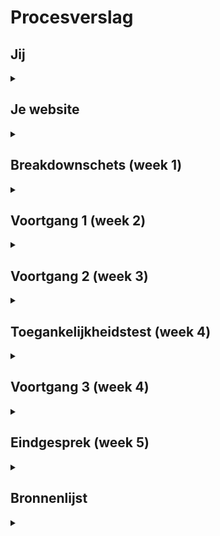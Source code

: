 # Procesverslag




## Jij

<details>
<summary></summary>

### Auteur:
Nina Vens

#### Je startniveau:
Rood

#### Je focus:
Responsive (eigenlijk allebei)
 
</details>





## Je website

<details>
<summary></summary>

### Je opdracht:
https://www.etq-amsterdam.com


#### Screenshot(s) van de eerste pagina (small screen): 
homepage
<img src="images/ETQfirstPage.png" width="375px" alt="homepage">


#### Screenshot(s) van de tweede pagina (small screen):
shoecare
<img src="images/ETQ2ndPage.png" width="375px" alt="shoecare">
<img src="images/ETQ2ndPage2.png" width="375px" alt="shoecare2">
 
</details>





## Breakdownschets (week 1)

<details>
<summary></summary>

### de hele pagina: 
<img src="images/breakdownETQ.png" width="375px" alt="breakdown van de hele pagina">

</details>





## Voortgang 1 (week 2)

<details>
<summary></summary>

### Stand van zaken
Als ik eenmaal begin met coderen/programmeren pak ik het weer snel op.
---
Stand van zaken:
- homepagina is af (responsive en wel)
- nu verder met de tweede pagina

### Agenda voor meeting
| Nina (ik)      | Student 2                    | Student 3        | 
| ---            | ---                          | ---              | 
| x              | Uitlijnen tekst in de hoogte | x                | 


### Verslag van meeting
- loop prima op schema
- op school werken kan ook
- handig om met wat studenten samen wat te doen
- 1 + 1 = 3

</details>





## Voortgang 2 (week 3)

<details>
<summary></summary>

### Stand van zaken
- alle pagina's zijn af 
- bezig met 'js intersection observer'


### Agenda voor meeting
| Nina (ik)             | Student 2                  | Student 3        | 
| ---                   | ---                        | ---              | 
| Intersection observer | Semantische code schrijven | (ziek)           | 


### Verslag van meeting
- het gaat goed
- kijken of css bestand wat kleiner kan (dingen samenvoegen)
- nu bezig met het uitvogelen van een intersection observer

</details>





## Toegankelijkheidstest (week 4)

<details>
<summary></summary>

### Bevindingen
Lijst met bevindingen die in de test naar voren kwamen:
- Visuele beperkingen kunnen ertoe lijden dat de website anders wordt ervaren dan dat de bedoeling is.
- Motorische beperkingen of tremoren (parkinson, spasme, etc.) kunnen het lastig maken om de website te besturen.
- Moeite met concentreren kan het bezoeken van een website frustrerend maken.

#### Visuele beperkingen
Oplossingen:
- Duidelijk contrast
- GEEN kleine tekst, buttons en andere elementen
- Duidelijke structuur voor een screenreader


#### Motorische beperking of tremoren
Oplossingen: 
- GEEN kleine buttons en andere elementen (deze ook niet te dicht op elkaar zetten), grote hitboxen dus


#### Concentratieproblemen
Oplossingen:
- GEEN grote lappen tekst
- Duidelijke structuur, titels en uitleg
- Inputs met placeholders EN labels


</details>





## Voortgang 3 (week 4)

<details>
<summary></summary>

### Stand van zaken
- alle pagina's zijn af
- 'css subgrid' (alleen beschikbaar voor Firefox) uitgezocht en toegevoegd


### Agenda voor meeting
| Nina (ik)      | Student 2          | Student 3    | 
| ---            | ---                | ---          | 
| x              | ...                | ...          | 



### Verslag van meeting
- punt 1
- punt 2
- nog een punt
- ...

</details>


 


## Eindgesprek (week 5)

<details>
<summary></summary>

### Stand van zaken
In het begin moest ik weer eventjes wennen omdat ik al een tijdje geen code had geschreven. Ik weet van mijzelf dat ik het snel op pak en dat als ik er even voor ga zitten er meestal al gauw wat op tafel ligt. Ik heb nauwelijks ervaring met coderen (enkel vorig schooljaar) en ik kon daarom niet zo goed inschatten hoeveel tijd het allemaal ging kostten. Ik had besloten om er daarom in de eerste week wat extra tijd in te steken, dit om te kijken hoe soepel (of juist niet) het liep.
Uiteindelijk verliep alles erg soepel, en was ik eigenlijk 2 weken van te voren al klaar.

### Screenshot(s)

hier screenshot(s) van je eindresultaat

</details>


 


## Bronnenlijst

<details>
<summary></summary>

### HTML
1. svg tag: https://developer.mozilla.org/en-US/docs/Web/SVG/Element/svg
2. HTML character codes: https://www.rapidtables.com/web/html/html-codes.html
3. thumbnail for video tag: https://stackoverflow.com/questions/20075875/how-to-set-the-thumbnail-image-on-html5-video

### CSS
1. user-select: https://developer.mozilla.org/en-US/docs/Web/CSS/user-select
2. mirror items: https://stackoverflow.com/questions/5406368/can-you-use-css-to-mirror-flip-text
3. multiple transforms: https://stackoverflow.com/questions/10765755/how-to-apply-multiple-transforms-in-css
4. subgrid: https://developer.mozilla.org/en-US/docs/Web/CSS/CSS_Grid_Layout/Subgrid and https://codepen.io/brianhaferkamp/pen/XWXEbPp
5. @supports: https://developer.mozilla.org/en-US/docs/Web/CSS/@supports

### Javascript
1. getElementsByTagName (uiteindelijk NIET gebruikt): https://stackoverflow.com/questions/17349081/change-style-of-all-elements-using-getelementsbytagname
2. detect screen width: https://stackoverflow.com/questions/31162606/how-to-detect-screen-size-for-responsive-web-design
3. reload after resize: https://stackoverflow.com/questions/14915653/refresh-page-on-resize-with-javascript-or-jquery
4. addEventListener 'mouseout': https://developer.mozilla.org/en-US/docs/Web/API/Element/mouseout_event
5. intersectionObserver: https://developer.mozilla.org/en-US/docs/Web/API/IntersectionObserver and https://www.youtube.com/watch?v=T8EYosX4NOo&t=290s

</details>
